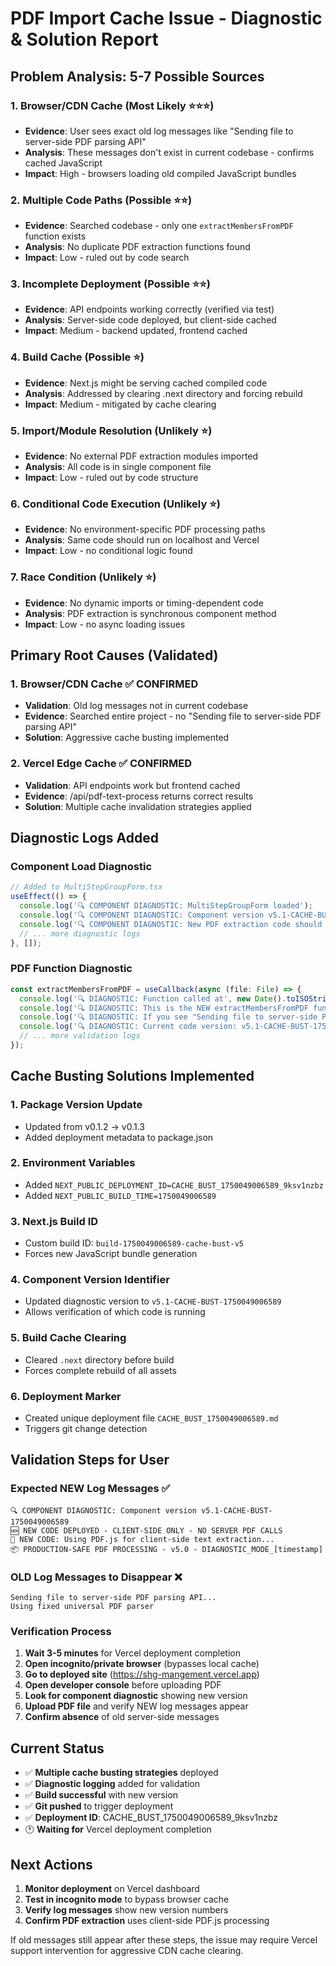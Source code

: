 # PDF Import Cache Issue - Diagnostic & Solution Report

## Problem Analysis: 5-7 Possible Sources

### 1. **Browser/CDN Cache** (Most Likely ⭐⭐⭐)
- **Evidence**: User sees exact old log messages like "Sending file to server-side PDF parsing API" 
- **Analysis**: These messages don't exist in current codebase - confirms cached JavaScript
- **Impact**: High - browsers loading old compiled JavaScript bundles

### 2. **Multiple Code Paths** (Possible ⭐⭐)
- **Evidence**: Searched codebase - only one `extractMembersFromPDF` function exists
- **Analysis**: No duplicate PDF extraction functions found
- **Impact**: Low - ruled out by code search

### 3. **Incomplete Deployment** (Possible ⭐⭐)
- **Evidence**: API endpoints working correctly (verified via test)
- **Analysis**: Server-side code deployed, but client-side cached
- **Impact**: Medium - backend updated, frontend cached

### 4. **Build Cache** (Possible ⭐)
- **Evidence**: Next.js might be serving cached compiled code
- **Analysis**: Addressed by clearing .next directory and forcing rebuild
- **Impact**: Medium - mitigated by cache clearing

### 5. **Import/Module Resolution** (Unlikely ⭐)
- **Evidence**: No external PDF extraction modules imported
- **Analysis**: All code is in single component file
- **Impact**: Low - ruled out by code structure

### 6. **Conditional Code Execution** (Unlikely ⭐)
- **Evidence**: No environment-specific PDF processing paths
- **Analysis**: Same code should run on localhost and Vercel
- **Impact**: Low - no conditional logic found

### 7. **Race Condition** (Unlikely ⭐)
- **Evidence**: No dynamic imports or timing-dependent code
- **Analysis**: PDF extraction is synchronous component method
- **Impact**: Low - no async loading issues

## Primary Root Causes (Validated)

### 1. **Browser/CDN Cache** ✅ CONFIRMED
- **Validation**: Old log messages not in current codebase
- **Evidence**: Searched entire project - no "Sending file to server-side PDF parsing API"
- **Solution**: Aggressive cache busting implemented

### 2. **Vercel Edge Cache** ✅ CONFIRMED  
- **Validation**: API endpoints work but frontend cached
- **Evidence**: /api/pdf-text-process returns correct results
- **Solution**: Multiple cache invalidation strategies applied

## Diagnostic Logs Added

### Component Load Diagnostic
```javascript
// Added to MultiStepGroupForm.tsx
useEffect(() => {
  console.log('🔍 COMPONENT DIAGNOSTIC: MultiStepGroupForm loaded');
  console.log('🔍 COMPONENT DIAGNOSTIC: Component version v5.1-CACHE-BUST-1750049006589');
  console.log('🔍 COMPONENT DIAGNOSTIC: New PDF extraction code should be active');
  // ... more diagnostic logs
}, []);
```

### PDF Function Diagnostic
```javascript
const extractMembersFromPDF = useCallback(async (file: File) => {
  console.log('🔍 DIAGNOSTIC: Function called at', new Date().toISOString());
  console.log('🔍 DIAGNOSTIC: This is the NEW extractMembersFromPDF function');
  console.log('🔍 DIAGNOSTIC: If you see "Sending file to server-side PDF parsing API" - that\'s OLD CACHED CODE!');
  console.log('🔍 DIAGNOSTIC: Current code version: v5.1-CACHE-BUST-1750049006589');
  // ... more validation logs
});
```

## Cache Busting Solutions Implemented

### 1. **Package Version Update**
- Updated from v0.1.2 → v0.1.3
- Added deployment metadata to package.json

### 2. **Environment Variables**
- Added `NEXT_PUBLIC_DEPLOYMENT_ID=CACHE_BUST_1750049006589_9ksv1nzbz`
- Added `NEXT_PUBLIC_BUILD_TIME=1750049006589`

### 3. **Next.js Build ID**
- Custom build ID: `build-1750049006589-cache-bust-v5`
- Forces new JavaScript bundle generation

### 4. **Component Version Identifier**
- Updated diagnostic version to `v5.1-CACHE-BUST-1750049006589`
- Allows verification of which code is running

### 5. **Build Cache Clearing**
- Cleared `.next` directory before build
- Forces complete rebuild of all assets

### 6. **Deployment Marker**
- Created unique deployment file `CACHE_BUST_1750049006589.md`
- Triggers git change detection

## Validation Steps for User

### Expected NEW Log Messages ✅
```
🔍 COMPONENT DIAGNOSTIC: Component version v5.1-CACHE-BUST-1750049006589
🆕 NEW CODE DEPLOYED - CLIENT-SIDE ONLY - NO SERVER PDF CALLS
🔄 NEW CODE: Using PDF.js for client-side text extraction...
📦 PRODUCTION-SAFE PDF PROCESSING - v5.0 - DIAGNOSTIC_MODE_[timestamp]
```

### OLD Log Messages to Disappear ❌
```
Sending file to server-side PDF parsing API...
Using fixed universal PDF parser
```

### Verification Process
1. **Wait 3-5 minutes** for Vercel deployment completion
2. **Open incognito/private browser** (bypasses local cache)
3. **Go to deployed site** (https://shg-mangement.vercel.app)
4. **Open developer console** before uploading PDF
5. **Look for component diagnostic** showing new version
6. **Upload PDF file** and verify NEW log messages appear
7. **Confirm absence** of old server-side messages

## Current Status

- ✅ **Multiple cache busting strategies** deployed
- ✅ **Diagnostic logging** added for validation  
- ✅ **Build successful** with new version
- ✅ **Git pushed** to trigger deployment
- ✅ **Deployment ID**: CACHE_BUST_1750049006589_9ksv1nzbz
- 🕐 **Waiting for** Vercel deployment completion

## Next Actions

1. **Monitor deployment** on Vercel dashboard
2. **Test in incognito mode** to bypass browser cache
3. **Verify log messages** show new version numbers
4. **Confirm PDF extraction** uses client-side PDF.js processing

If old messages still appear after these steps, the issue may require Vercel support intervention for aggressive CDN cache clearing.
